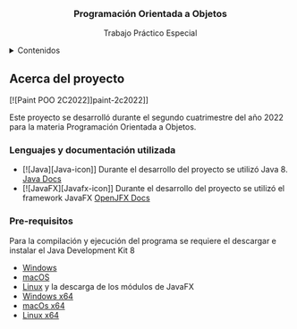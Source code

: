 <a name="readme-top"></a>

<br/>
<h3 align="center">Programación Orientada a Objetos</h3>
<p align="center">Trabajo Práctico Especial</p>

<details>
    <summary>Contenidos</summary>
    <ol>
        <li>
            <a href="#about-project">Acerca del proyecto</a>
            <ul>
                <li><a href="#lang-and-docs">Lenguajes y documentación utilizada</a></li>
                <li><a href="#pre-requisites">Pre-requisitos</a></li>
                <li><a href="#compile">Compilación</a></li>
                <li><a href="#run">Ejecución</a></li>
            </ul>
        </li>
        <li>
            <a href="#contents">Contenidos del programa</a>
        </li>
        <li>
            <a href="#contact">Contacto</a>
        </li>
    </ol>
</details>

## Acerca del proyecto

[![Paint POO 2C2022]]paint-2c2022]]

Este proyecto se desarrolló durante el segundo cuatrimestre del año 2022 para la materia Programación Orientada a Objetos.

### Lenguajes y documentación utilizada

* [![Java][Java-icon]]
Durante el desarrollo del proyecto se utilizó Java 8. <a href="">Java Docs</a>
* [![JavaFX][Javafx-icon]]
Durante el desarrollo del proyecto se utilizó el framework JavaFX <a href="">OpenJFX Docs</a>

### Pre-requisitos

Para la compilación y ejecución del programa se requiere el descargar e instalar el Java Development Kit 8
* <a href="https://www.oracle.com/java/technologies/downloads/#java8-windows">Windows</a>
* <a href="https://www.oracle.com/java/technologies/downloads/#java8-mac">macOS</a>
* <a href="https://www.oracle.com/java/technologies/downloads/#java8-linux">Linux</a>
y la descarga de los módulos de JavaFX
* <a href="https://download2.gluonhq.com/openjfx/18.0.2/openjfx-18.0.2_windows-x64_bin-sdk.zip">Windows x64</a>
* <a href="https://download2.gluonhq.com/openjfx/18.0.2/openjfx-18.0.2_osx-x64_bin-sdk.zip">macOs x64</a>
* <a href="https://download2.gluonhq.com/openjfx/18.0.2/openjfx-18.0.2_linux-x64_bin-sdk.zip">Linux x64</a>


